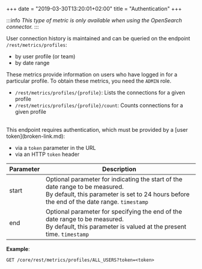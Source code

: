 +++
date = "2019-03-30T13:20:01+02:00"
title = "Authentication"
+++


:::info
*This type of metric is only available when using the OpenSearch connector.*
:::

User connection history is maintained and can be queried on the endpoint `/rest/metrics/profiles`: 

* by user profile (or team) 
* by date range

These metrics provide information on users who have logged in for a particular profile. 
To obtain these metrics, you need the ``ADMIN`` role.
 
* ``/rest/metrics/profiles/{profile}``: Lists the connections for a given profile
* ``/rest/metrics/profiles/{profile}/count``: Counts connections for a given profile


<br/>
This endpoint requires authentication, which must be provided by a [user token](broken-link.md): 

* via a ``token`` parameter in the URL  
* via an HTTP ``token`` header



| Parameter                                     | Description                                                                                                             |
|-----------------------------------------------|-------------------------------------------------------------------------------------------------------------------------|
| start                                         | Optional parameter for indicating the start of the date range to be measured.<br> By default, this parameter is set to 24 hours before the end of the date range. ``timestamp`` |
| end                                           | Optional parameter for specifying the end of the date range to be measured. <br> By default, this parameter is valued at the present time. ``timestamp``|

	
__Example__:
 	
```properties
GET /core/rest/metrics/profiles/ALL_USERS?token=<token>
```
